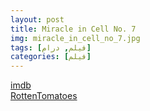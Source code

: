 ```yaml
---
layout: post
title: Miracle in Cell No. 7
img: miracle_in_cell_no_7.jpg
tags: [فیلم, درام]
categories: [فیلم]
---
```


[imdb](https://www.imdb.com/title/tt10431500/)  
[RottenTomatoes](https://www.rottentomatoes.com/m/miracle_in_cell_no_7_2020)
